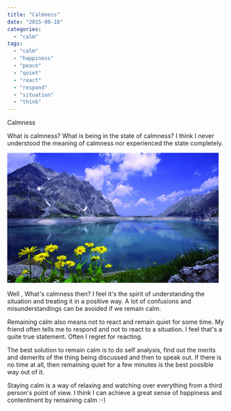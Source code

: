```yaml
---
title: "Calmness"
date: "2015-08-18"
categories: 
  - "calm"
tags: 
  - "calm"
  - "happiness"
  - "peace"
  - "quiet"
  - "react"
  - "respond"
  - "situation"
  - "think"
---
```


Calmness

What is calmness? What is being in the state of calmness? I think I never understood the meaning of calmness nor experienced the state completely.

[![unnamed](images/unnamed1.jpg)](https://www.calmwriter.com/wp-content/uploads/2015/08/unnamed1.jpg)

Well , What's calmness then? I feel it's the spirit of understanding the situation and treating it in a positive way. A lot of confusions and misunderstandings can be avoided if we remain calm.

Remaining calm also means not to react and remain quiet for some time. My friend often tells me to respond and not to react to a situation. I feel that's a quite true statement. Often I regret for reacting.

The best solution to remain calm is to do self analysis, find out the merits and demerits of the thing being discussed and then to speak out. If there is no time at all, then remaining quiet for a few minutes is the best possible way out of it.

Staying calm is a way of relaxing and watching over everything from a third person's point of view. I think I can achieve a great sense of happiness and contentment by remaining calm :-)
